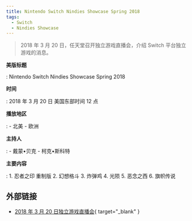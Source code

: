 ```yaml
---
title: Nintendo Switch Nindies Showcase Spring 2018
tags:
  - Switch
  - Nindies Showcase
---
```


> 2018 年 3 月 20 日，任天堂召开独立游戏直播会，介绍 Switch 平台独立游戏的消息。

**美版标题**

:   Nintendo Switch Nindies Showcase Spring 2018

**时间**

:   2018 年 3 月 20 日 美国东部时间 12 点

**播放地区**

:   - 北美
    - 欧洲

**主持人**

:   - 戴蒙•贝克
    - 柯克•斯科特

**主要内容**

:   1. 忍者之印 重制版
    2. 幻想格斗
    3. 炸弹鸡
    4. 光陨
    5. 恶念之西
    6. 旗帜传说

## 外部链接

- [2018 年 3 月 20 日独立游戏直播会](https://www.bilibili.com/video/BV1yA411j7sz/){ target="_blank" }
